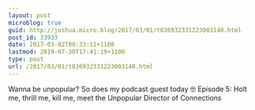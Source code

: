 ```yaml
---
layout: post
microblog: true
guid: http://joshua.micro.blog/2017/03/01/t836932331223003140.html
post_id: 33933
date: 2017-03-02T00:33:11+1100
lastmod: 2019-07-30T17:41:19+1100
type: post
url: /2017/03/01/t836932331223003140.html
---
```

Wanna be unpopular? So does my podcast guest today 🤓 Episode 5: Holt me, thrill me, kill me, meet the Unpopular Director of Connections
